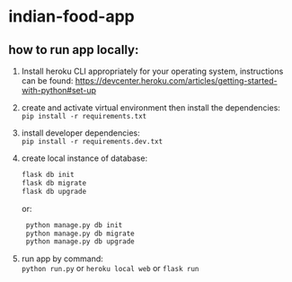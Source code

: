 # indian-food-app

## how to run app locally:
1. Install heroku CLI appropriately for your operating system, instructions can be found:
    https://devcenter.heroku.com/articles/getting-started-with-python#set-up

1. create and activate virtual environment then install the dependencies:\
    `pip install -r requirements.txt`

1. install developer dependencies:\
    `pip install -r requirements.dev.txt`
    

1. create local instance of database:
    ```bash
    flask db init
    flask db migrate
    flask db upgrade
    ```

    or:
    
   ```bash
    python manage.py db init
    python manage.py db migrate
    python manage.py db upgrade
    ```
    
1. run app by command:\
    `python run.py` or `heroku local web` or `flask run`
